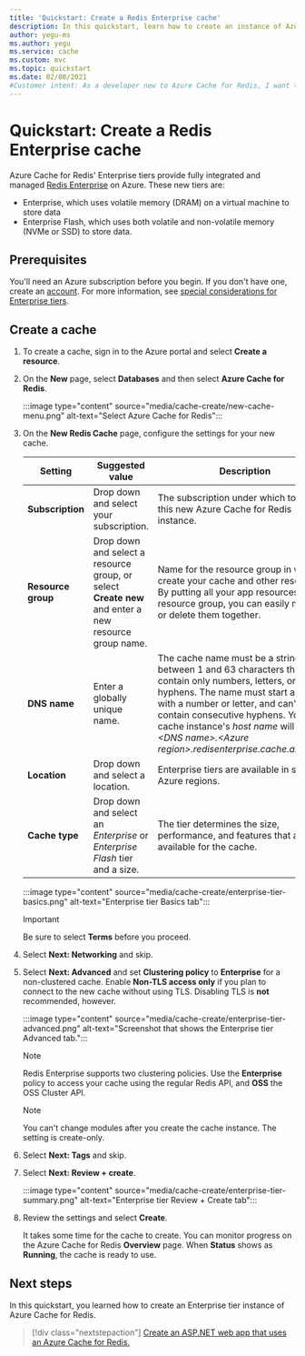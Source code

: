 ```yaml
---
title: 'Quickstart: Create a Redis Enterprise cache'
description: In this quickstart, learn how to create an instance of Azure Cache for Redis in Enterprise tiers
author: yegu-ms
ms.author: yegu
ms.service: cache
ms.custom: mvc
ms.topic: quickstart
ms.date: 02/08/2021
#Customer intent: As a developer new to Azure Cache for Redis, I want to create an instance of Azure Cache for Redis Enterprise tier.
---
```

# Quickstart: Create a Redis Enterprise cache

Azure Cache for Redis' Enterprise tiers provide fully integrated and managed [Redis Enterprise](https://redislabs.com/redis-enterprise/) on Azure. These new tiers are:

* Enterprise, which uses volatile memory (DRAM) on a virtual machine to store data
* Enterprise Flash, which uses both volatile and non-volatile memory (NVMe or SSD) to store data.

## Prerequisites

You'll need an Azure subscription before you begin. If you don't have one, create an [account](https://azure.microsoft.com/). For more information, see [special considerations for Enterprise tiers](cache-overview.md#special-considerations-for-enterprise-tiers).

## Create a cache

1. To create a cache, sign in to the Azure portal and select **Create a resource**.

1. On the **New** page, select **Databases** and then select **Azure Cache for Redis**.

   :::image type="content" source="media/cache-create/new-cache-menu.png" alt-text="Select Azure Cache for Redis":::

1. On the **New Redis Cache** page, configure the settings for your new cache.

   | Setting      | Suggested value  | Description |
   | ------------ |  ------- | -------------------------------------------------- |
   | **Subscription** | Drop down and select your subscription. | The subscription under which to create this new Azure Cache for Redis instance. |
   | **Resource group** | Drop down and select a resource group, or select **Create new** and enter a new resource group name. | Name for the resource group in which to create your cache and other resources. By putting all your app resources in one resource group, you can easily manage or delete them together. |
   | **DNS name** | Enter a globally unique name. | The cache name must be a string between 1 and 63 characters that contain only numbers, letters, or hyphens. The name must start and end with a number or letter, and can't contain consecutive hyphens. Your cache instance's *host name* will be *\<DNS name\>.\<Azure region\>.redisenterprise.cache.azure.net*. |
   | **Location** | Drop down and select a location. | Enterprise tiers are available in selected Azure regions. |
   | **Cache type** | Drop down and select an *Enterprise* or *Enterprise Flash* tier and a size. |  The tier determines the size, performance, and features that are available for the cache. |

   :::image type="content" source="media/cache-create/enterprise-tier-basics.png" alt-text="Enterprise tier Basics tab":::

   > [!IMPORTANT]
   > Be sure to select **Terms** before you proceed.
   >

1. Select **Next: Networking** and skip.

1. Select **Next: Advanced** and set **Clustering policy** to **Enterprise** for a non-clustered cache. Enable **Non-TLS access only** if you plan to connect to the new cache without using TLS. Disabling TLS is **not** recommended, however.

   :::image type="content" source="media/cache-create/enterprise-tier-advanced.png" alt-text="Screenshot that shows the Enterprise tier Advanced tab.":::

   > [!NOTE]
   > Redis Enterprise supports two clustering policies. Use the **Enterprise** policy to access
   > your cache using the regular Redis API, and **OSS** the OSS Cluster API.
   >

   > [!NOTE]
   > You can't change modules after you create the cache instance. The setting is create-only.
   >

1. Select **Next: Tags** and skip.

1. Select **Next: Review + create**.

   :::image type="content" source="media/cache-create/enterprise-tier-summary.png" alt-text="Enterprise tier Review + Create tab":::

1. Review the settings and select **Create**.

   It takes some time for the cache to create. You can monitor progress on the Azure Cache for Redis **Overview** page. When **Status** shows as **Running**, the cache is ready to use.

## Next steps

In this quickstart, you learned how to create an Enterprise tier instance of Azure Cache for Redis.

> [!div class="nextstepaction"]
> [Create an ASP.NET web app that uses an Azure Cache for Redis.](./cache-web-app-howto.md)
